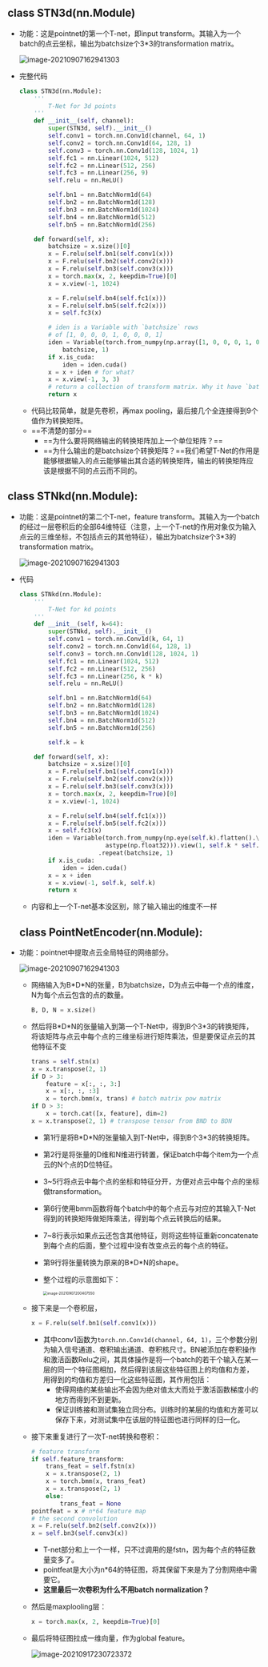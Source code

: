 ## class STN3d(nn.Module)

- 功能：这是pointnet的第一个T-net，即input transform。其输入为一个batch的点云坐标，输出为batchsize个3*3的transformation matrix。

  ![image-20210907162941303](img/pointnet_utils.assets/image-20210907162941303.png)

- 完整代码

  ```python
  class STN3d(nn.Module):
      '''
          T-Net for 3d points
      '''
      def __init__(self, channel):
          super(STN3d, self).__init__()
          self.conv1 = torch.nn.Conv1d(channel, 64, 1)
          self.conv2 = torch.nn.Conv1d(64, 128, 1)
          self.conv3 = torch.nn.Conv1d(128, 1024, 1)
          self.fc1 = nn.Linear(1024, 512)
          self.fc2 = nn.Linear(512, 256)
          self.fc3 = nn.Linear(256, 9)
          self.relu = nn.ReLU()
  
          self.bn1 = nn.BatchNorm1d(64)
          self.bn2 = nn.BatchNorm1d(128)
          self.bn3 = nn.BatchNorm1d(1024)
          self.bn4 = nn.BatchNorm1d(512)
          self.bn5 = nn.BatchNorm1d(256)
  
      def forward(self, x):
          batchsize = x.size()[0]
          x = F.relu(self.bn1(self.conv1(x)))
          x = F.relu(self.bn2(self.conv2(x)))
          x = F.relu(self.bn3(self.conv3(x)))
          x = torch.max(x, 2, keepdim=True)[0]
          x = x.view(-1, 1024)
  
          x = F.relu(self.bn4(self.fc1(x)))
          x = F.relu(self.bn5(self.fc2(x)))
          x = self.fc3(x)
  
          # iden is a Variable with `batchsize` rows 
          # of [1, 0, 0, 0, 1, 0, 0, 0, 1]
          iden = Variable(torch.from_numpy(np.array([1, 0, 0, 0, 1, 0, 0, 0, 1]).astype(np.float32))).view(1, 9).repeat(
              batchsize, 1)
          if x.is_cuda:
              iden = iden.cuda()
          x = x + iden # for what?
          x = x.view(-1, 3, 3)
          # return a collection of transform matrix. Why it have `batchsize` rows?
          return x
  
  ```

  - 代码比较简单，就是先卷积，再max pooling，最后接几个全连接得到9个值作为转换矩阵。
  - ==不清楚的部分==
    - ==为什么要将网络输出的转换矩阵加上一个单位矩阵？==
    - ==为什么输出的是batchsize个转换矩阵？==我们希望T-Net的作用是能够根据输入的点云能够输出其合适的转换矩阵，输出的转换矩阵应该是根据不同的点云而不同的。

## class STNkd(nn.Module):

- 功能：这是pointnet的第二个T-net，feature transform。其输入为一个batch的经过一层卷积后的全部64维特征（注意，上一个T-net的作用对象仅为输入点云的三维坐标，不包括点云的其他特征），输出为batchsize个3*3的transformation matrix。

  ![image-20210907162941303](img/pointnet_utils.assets/image-20210907162941303.png)

- 代码

  ```python
  class STNkd(nn.Module):
      '''
          T-Net for kd points
      '''
      def __init__(self, k=64):
          super(STNkd, self).__init__()
          self.conv1 = torch.nn.Conv1d(k, 64, 1)
          self.conv2 = torch.nn.Conv1d(64, 128, 1)
          self.conv3 = torch.nn.Conv1d(128, 1024, 1)
          self.fc1 = nn.Linear(1024, 512)
          self.fc2 = nn.Linear(512, 256)
          self.fc3 = nn.Linear(256, k * k)
          self.relu = nn.ReLU()
  
          self.bn1 = nn.BatchNorm1d(64)
          self.bn2 = nn.BatchNorm1d(128)
          self.bn3 = nn.BatchNorm1d(1024)
          self.bn4 = nn.BatchNorm1d(512)
          self.bn5 = nn.BatchNorm1d(256)
  
          self.k = k
  
      def forward(self, x):
          batchsize = x.size()[0]
          x = F.relu(self.bn1(self.conv1(x)))
          x = F.relu(self.bn2(self.conv2(x)))
          x = F.relu(self.bn3(self.conv3(x)))
          x = torch.max(x, 2, keepdim=True)[0]
          x = x.view(-1, 1024)
  
          x = F.relu(self.bn4(self.fc1(x)))
          x = F.relu(self.bn5(self.fc2(x)))
          x = self.fc3(x)
          iden = Variable(torch.from_numpy(np.eye(self.k).flatten().\
                          astype(np.float32))).view(1, self.k * self.k)\
          				.repeat(batchsize, 1)
          if x.is_cuda:
              iden = iden.cuda()
          x = x + iden
          x = x.view(-1, self.k, self.k)
          return x
  ```

  - 内容和上一个T-net基本没区别，除了输入输出的维度不一样

  ## class PointNetEncoder(nn.Module):

- 功能：pointnet中提取点云全局特征的网络部分。

  ![image-20210907162941303](img/pointnet_utils.assets/image-20210907162941303.png)

  - 网络输入为B\*D\*N的张量，B为batchsize，D为点云中每一个点的维度，N为每个点云包含的点的数量。

    ```python
    B, D, N = x.size()
    ```

  - 然后将B\*D\*N的张量输入到第一个T-Net中，得到B个3*3的转换矩阵，将该矩阵与点云中每个点的三维坐标进行矩阵乘法，但是要保证点云的其他特征不变

    ```python
    trans = self.stn(x)
    x = x.transpose(2, 1)
    if D > 3:
        feature = x[:, :, 3:]
        x = x[:, :, :3]
        x = torch.bmm(x, trans) # batch matrix pow matrix
    if D > 3:
        x = torch.cat([x, feature], dim=2)
    x = x.transpose(2, 1) # transpose tensor from BND to BDN
    ```

    - 第1行是将B\*D\*N的张量输入到T-Net中，得到B个3*3的转换矩阵。

    - 第2行是将张量的D维和N维进行转置，保证batch中每个item为一个点云的N个点的D位特征。

    - 3~5行将点云中每个点的坐标和特征分开，方便对点云中每个点的坐标做transformation。

    - 第6行使用bmm函数将每个batch中的每个点云与对应的其输入T-Net得到的转换矩阵做矩阵乘法，得到每个点云转换后的结果。

    - 7~8行表示如果点云还包含其他特征，则将这些特征重新concatenate到每个点的后面，整个过程中没有改变点云的每个点的特征。

    - 第9行将张量转换为原来的B\*D\*N的shape。

    - 整个过程的示意图如下：

      <img src="img/pointnet_utils.assets/image-20210907200407550.png" alt="image-20210907200407550" style="zoom:50%;" />

  - 接下来是一个卷积层，

    ```python
    x = F.relu(self.bn1(self.conv1(x)))
    ```

    - 其中conv1函数为`torch.nn.Conv1d(channel, 64, 1)`，三个参数分别为输入信号通道、卷积输出通道、卷积核尺寸。BN被添加在卷积操作和激活函数Relu之间，其具体操作是将一个batch的若干个输入在某一层的同一个特征图相加，然后得到该层这些特征图上的均值和方差，用得到的均值和方差归一化这些特征图，其作用包括：
      - 使得网络的某些输出不会因为绝对值太大而处于激活函数梯度小的地方而得到不到更新。
      - 保证训练接和测试集独立同分布。训练时的某层的均值和方差可以保存下来，对测试集中在该层的特征图也进行同样的归一化。
  
  - 接下来重复进行了一次T-net转换和卷积：
  
    ```python
    # feature transform
    if self.feature_transform:
        trans_feat = self.fstn(x)
        x = x.transpose(2, 1)
        x = torch.bmm(x, trans_feat)
        x = x.transpose(2, 1)
        else:
            trans_feat = None
    pointfeat = x # n*64 feature map
    # the second convolution
    x = F.relu(self.bn2(self.conv2(x)))
    x = self.bn3(self.conv3(x))
    ```
  
    - T-net部分和上一个一样，只不过调用的是fstn，因为每个点的特征数量变多了。
    - pointfeat是大小为n*64的特征图，将其保留下来是为了分割网络中需要它。
    - **这里最后一次卷积为什么不用batch normalization？**
  
  - 然后是maxplooling层：
  
    ```python
    x = torch.max(x, 2, keepdim=True)[0]
    ```
  
  - 最后将特征图拉成一维向量，作为global feature。
  
    ![image-20210917230723372](img/pointnet_utils.assets/image-20210917230723372.png)
  
    
